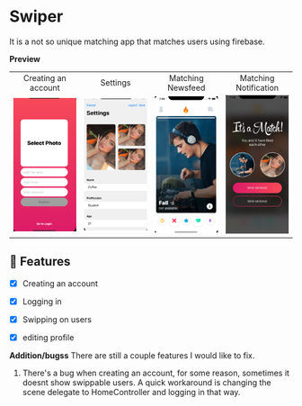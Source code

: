 # Swiper
It is a not so unique matching app that matches users using firebase.  
 
**Preview**

<table>
<tr>
<td width="25%">
<center>Creating an account</center>
</td>
<td width="25%">
<center>Settings</center>
</td>
<td width="25%">
<center>Matching Newsfeed</center>
</td>
<td width="25%">
<center>Matching Notification</center>
</td>
</tr>
<tr>
<td width="25%">
<img src="CreatingAnAccount.png"></img>
</td>
<td width="25%">
<img src="Settings.png"></img>
</td>
<td width="25%">
<img src="MatchingFeed.png"></img>
</td>
<td width="25%">
<img src="MatchingNotification.png"></img>
</td>
</tr>
</table>

## 🌟 Features

- [x] Creating an account
- [x] Logging in 
- [x] Swipping on users 
- [x] editing profile


**Addition/bugss**
There are still a couple features I would like to fix.
1. There's a bug when creating an account, for some reason, sometimes it doesnt show swippable users. A quick workaround is changing the scene delegate to HomeController and logging in that way. 




